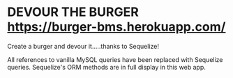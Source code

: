 # DEVOUR THE BURGER https://burger-bms.herokuapp.com/

Create a burger and devour it.....thanks to Sequelize!

All references to vanilla MySQL queries have been replaced with Sequelize queries. Sequelize's ORM methods are in full display in this web app.
